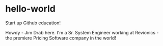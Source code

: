 # hello-world
Start up Github education!

Howdy - Jim Drab here.  I'm a Sr. System Engineer working at Revionics - the premiere Pricing Software company in the world!
